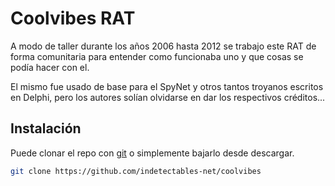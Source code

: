 # Coolvibes RAT

A modo de taller durante los años 2006 hasta 2012 se trabajo este RAT de forma comunitaria para entender como funcionaba uno y que cosas se podía hacer con el.

El mismo fue usado de base para el SpyNet y otros tantos troyanos escritos en Delphi, pero los autores solían olvidarse en dar los respectivos créditos...

## Instalación

Puede clonar el repo con [git](https://git-scm.com/download/win) o simplemente bajarlo desde descargar.

```bash
git clone https://github.com/indetectables-net/coolvibes
```
